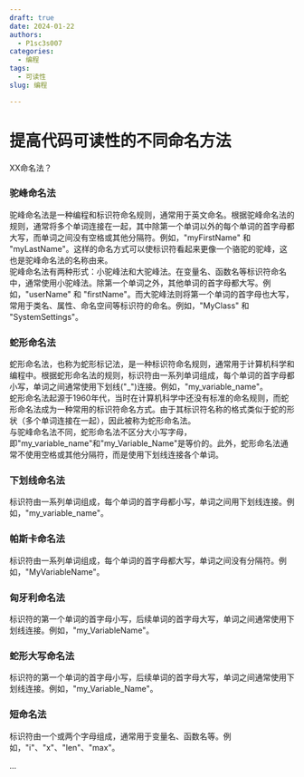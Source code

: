 ```yaml
---
draft: true 
date: 2024-01-22
authors:
  - P1sc3s007
categories:
  - 编程
tags:
  - 可读性
slug: 编程

---
```


# 提高代码可读性的不同命名方法


XX命名法？
<!-- more -->

<a name="MU4CZ"></a>
### 驼峰命名法
驼峰命名法是一种编程和标识符命名规则，通常用于英文命名。根据驼峰命名法的规则，通常将多个单词连接在一起，其中除第一个单词以外的每个单词的首字母都大写，而单词之间没有空格或其他分隔符。例如，"myFirstName" 和 "myLastName"。这样的命名方式可以使标识符看起来更像一个骆驼的驼峰，这也是驼峰命名法的名称由来。<br />驼峰命名法有两种形式：小驼峰法和大驼峰法。在变量名、函数名等标识符命名中，通常使用小驼峰法。除第一个单词之外，其他单词的首字母都大写。例如，"userName" 和 "firstName"。而大驼峰法则将第一个单词的首字母也大写，常用于类名、属性、命名空间等标识符的命名。例如，"MyClass" 和 "SystemSettings"。
<a name="axuvc"></a>
### 蛇形命名法
蛇形命名法，也称为蛇形标记法，是一种标识符命名规则，通常用于计算机科学和编程中。根据蛇形命名法的规则，标识符由一系列单词组成，每个单词的首字母都小写，单词之间通常使用下划线("_")连接。例如，"my_variable_name"。<br />蛇形命名法起源于1960年代，当时在计算机科学中还没有标准的命名规则，而蛇形命名法成为一种常用的标识符命名方式。由于其标识符名称的格式类似于蛇的形状（多个单词连接在一起），因此被称为蛇形命名法。<br />与驼峰命名法不同，蛇形命名法不区分大小写字母，即"my_variable_name"和"my_Variable_Name"是等价的。此外，蛇形命名法通常不使用空格或其他分隔符，而是使用下划线连接各个单词。
<a name="jtsou"></a>
### 下划线命名法
标识符由一系列单词组成，每个单词的首字母都小写，单词之间用下划线连接。例如，"my_variable_name"。
<a name="ME2Qv"></a>
### 帕斯卡命名法
标识符由一系列单词组成，每个单词的首字母都大写，单词之间没有分隔符。例如，"MyVariableName"。
<a name="Djrej"></a>
### 匈牙利命名法
标识符的第一个单词的首字母小写，后续单词的首字母大写，单词之间通常使用下划线连接。例如，"my_VariableName"。
<a name="M7fzX"></a>
### 蛇形大写命名法
标识符的第一个单词的首字母小写，后续单词的首字母大写，单词之间通常使用下划线连接。例如，"my_Variable_Name"。
<a name="vIWBx"></a>
### 短命名法
标识符由一个或两个字母组成，通常用于变量名、函数名等。例如，"i"、"x"、"len"、"max"。


...